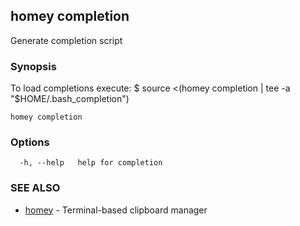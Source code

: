 ## homey completion

Generate completion script

### Synopsis

To load completions execute:
$ source <(homey completion | tee -a "$HOME/.bash_completion")

```
homey completion
```

### Options

```
  -h, --help   help for completion
```

### SEE ALSO

* [homey](homey.md)	 - Terminal-based clipboard manager

